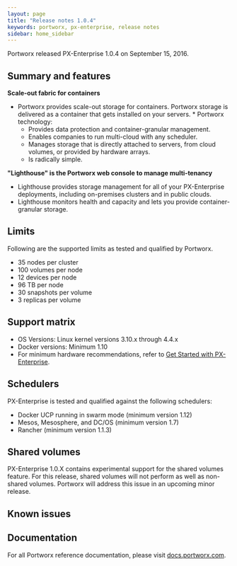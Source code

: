```yaml
---
layout: page
title: "Release notes 1.0.4"
keywords: portworx, px-enterprise, release notes
sidebar: home_sidebar
---
```

Portworx released PX-Enterprise 1.0.4 on September 15, 2016.

## Summary and features

**Scale-out fabric for containers**

* Portworx provides scale-out storage for containers. Portworx storage is delivered as a container that gets installed on your servers. * Portworx technology:
  * Provides data protection and container-granular management.
  * Enables companies to run multi-cloud with any scheduler.
  * Manages storage that is directly attached to servers, from cloud volumes, or provided by hardware arrays.
  * Is radically simple.

**"Lighthouse" is the Portworx web console to manage multi-tenancy**

* Lighthouse provides storage management for all of your PX-Enterprise deployments, including on-premises clusters and in public clouds.
* Lighthouse monitors health and capacity and lets you provide container-granular storage.

## Limits

Following are the supported limits as tested and qualified by Portworx.

* 35 nodes per cluster
* 100 volumes per node
* 12 devices per node
* 96 TB per node
* 30 snapshots per volume
* 3 replicas per volume

## Support matrix

* OS Versions: Linux kernel versions 3.10.x through 4.4.x
* Docker versions: Minimum 1.10
* For minimum hardware recommendations, refer to [Get Started with PX-Enterprise](http://docs.portworx.com/get-started-px-enterprise.html).

## Schedulers

PX-Enterprise is tested and qualified against the following schedulers:

* Docker UCP running in swarm mode (minimum version 1.12)
* Mesos, Mesosphere, and DC/OS (minimum version 1.7)
* Rancher (minimum version 1.1.3)

## Shared volumes

PX-Enterprise 1.0.X contains experimental support for the shared volumes feature. For this release, shared volumes will not perform as well as non-shared volumes. Portworx will address this issue in an upcoming minor release.

## Known issues

## Documentation

For all Portworx reference documentation, please visit [docs.portworx.com](http://docs.portworx.com).
